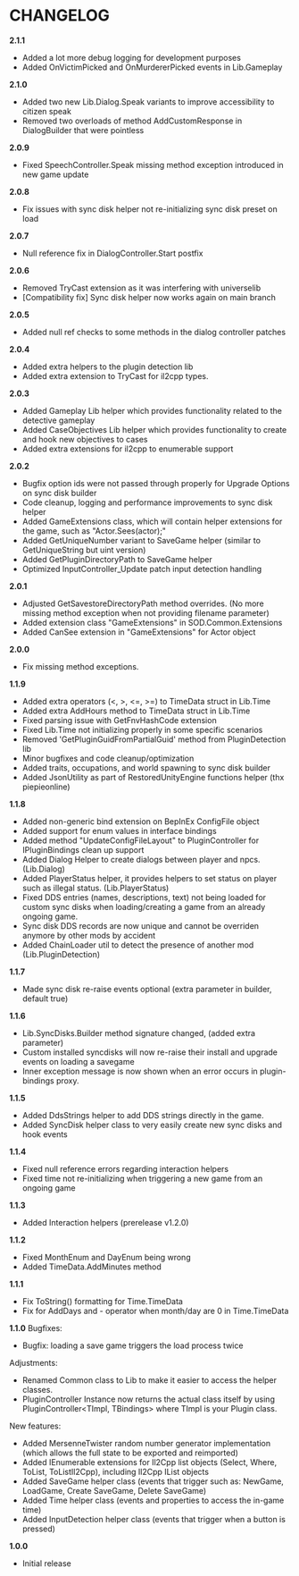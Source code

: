 # CHANGELOG
**2.1.1**
- Added a lot more debug logging for development purposes
- Added OnVictimPicked and OnMurdererPicked events in Lib.Gameplay

**2.1.0**
- Added two new Lib.Dialog.Speak variants to improve accessibility to citizen speak
- Removed two overloads of method AddCustomResponse in DialogBuilder that were pointless

**2.0.9**
- Fixed SpeechController.Speak missing method exception introduced in new game update

**2.0.8**
- Fix issues with sync disk helper not re-initializing sync disk preset on load

**2.0.7**
- Null reference fix in DialogController.Start postfix

**2.0.6**
- Removed TryCast extension as it was interfering with universelib
- [Compatibility fix] Sync disk helper now works again on main branch

**2.0.5**
- Added null ref checks to some methods in the dialog controller patches

**2.0.4**
- Added extra helpers to the plugin detection lib
- Added extra extension to TryCast for il2cpp types.

**2.0.3**
- Added Gameplay Lib helper which provides functionality related to the detective gameplay
- Added CaseObjectives Lib helper which provides functionality to create and hook new objectives to cases
- Added extra extensions for il2cpp to enumerable support

**2.0.2**
- Bugfix option ids were not passed through properly for Upgrade Options on sync disk builder
- Code cleanup, logging and performance improvements to sync disk helper
- Added GameExtensions class, which will contain helper extensions for the game, such as "Actor.Sees(actor);"
- Added GetUniqueNumber variant to SaveGame helper (similar to GetUniqueString but uint version)
- Added GetPluginDirectoryPath to SaveGame helper
- Optimized InputController_Update patch input detection handling

**2.0.1**
- Adjusted GetSavestoreDirectoryPath method overrides. (No more missing method exception when not providing filename parameter)
- Added extension class "GameExtensions" in SOD.Common.Extensions
- Added CanSee extension in "GameExtensions" for Actor object

**2.0.0**
- Fix missing method exceptions.

**1.1.9**
- Added extra operators (<, >, <=, >=) to TimeData struct in Lib.Time
- Added extra AddHours method to TimeData struct in Lib.Time
- Fixed parsing issue with GetFnvHashCode extension
- Fixed Lib.Time not initializing properly in some specific scenarios
- Removed 'GetPluginGuidFromPartialGuid' method from PluginDetection lib
- Minor bugfixes and code cleanup/optimization
- Added traits, occupations, and world spawning to sync disk builder
- Added JsonUtility as part of RestoredUnityEngine functions helper (thx piepieonline)

**1.1.8**
- Added non-generic bind extension on BepInEx ConfigFile object
- Added support for enum values in interface bindings
- Added method "UpdateConfigFileLayout" to PluginController for IPluginBindings clean up support
- Added Dialog Helper to create dialogs between player and npcs. (Lib.Dialog)
- Added PlayerStatus helper, it provides helpers to set status on player such as illegal status. (Lib.PlayerStatus)
- Fixed DDS entries (names, descriptions, text) not being loaded for custom sync disks when loading/creating a game from an already ongoing game.
- Sync disk DDS records are now unique and cannot be overriden anymore by other mods by accident
- Added ChainLoader util to detect the presence of another mod (Lib.PluginDetection)

**1.1.7**
- Made sync disk re-raise events optional (extra parameter in builder, default true)

**1.1.6**
- Lib.SyncDisks.Builder method signature changed, (added extra parameter)
- Custom installed syncdisks will now re-raise their install and upgrade events on loading a savegame
- Inner exception message is now shown when an error occurs in plugin-bindings proxy.

**1.1.5**
- Added DdsStrings helper to add DDS strings directly in the game.
- Added SyncDisk helper class to very easily create new sync disks and hook events

**1.1.4**
- Fixed null reference errors regarding interaction helpers
- Fixed time not re-initializing when triggering a new game from an ongoing game

**1.1.3**
- Added Interaction helpers (prerelease v1.2.0)

**1.1.2**
- Fixed MonthEnum and DayEnum being wrong
- Added TimeData.AddMinutes method

**1.1.1**
- Fix ToString() formatting for Time.TimeData
- Fix for AddDays and - operator when month/day are 0 in Time.TimeData

**1.1.0**
Bugfixes:
- Bugfix: loading a save game triggers the load process twice

Adjustments:
- Renamed Common class to Lib to make it easier to access the helper classes.
- PluginController Instance now returns the actual class itself by using PluginController<TImpl, TBindings> where TImpl is your Plugin class.

New features:
- Added MersenneTwister random number generator implementation (which allows the full state to be exported and reimported)
- Added IEnumerable extensions for Il2Cpp list objects (Select, Where, ToList, ToListIl2Cpp), including Il2Cpp IList objects
- Added SaveGame helper class (events that trigger such as: NewGame, LoadGame, Create SaveGame, Delete SaveGame)
- Added Time helper class (events and properties to access the in-game time)
- Added InputDetection helper class (events that trigger when a button is pressed)

**1.0.0**
- Initial release
